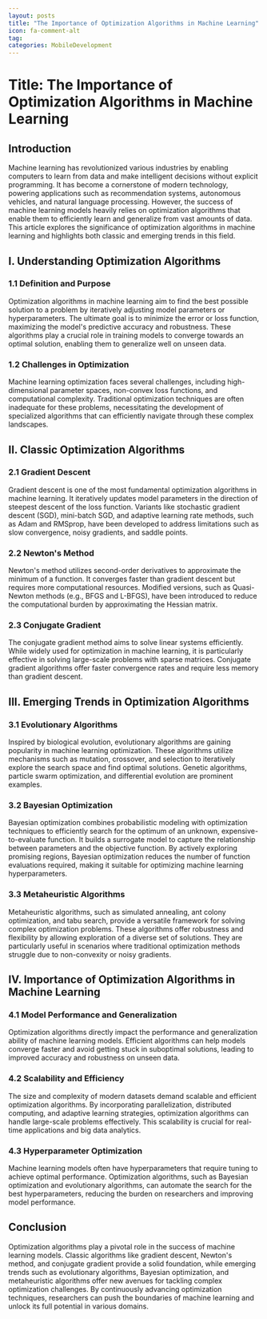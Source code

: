 ```yaml
---
layout: posts
title: "The Importance of Optimization Algorithms in Machine Learning"
icon: fa-comment-alt
tag:      
categories: MobileDevelopment
---
```



# Title: The Importance of Optimization Algorithms in Machine Learning

## Introduction

Machine learning has revolutionized various industries by enabling computers to learn from data and make intelligent decisions without explicit programming. It has become a cornerstone of modern technology, powering applications such as recommendation systems, autonomous vehicles, and natural language processing. However, the success of machine learning models heavily relies on optimization algorithms that enable them to efficiently learn and generalize from vast amounts of data. This article explores the significance of optimization algorithms in machine learning and highlights both classic and emerging trends in this field.

## I. Understanding Optimization Algorithms

### 1.1 Definition and Purpose
Optimization algorithms in machine learning aim to find the best possible solution to a problem by iteratively adjusting model parameters or hyperparameters. The ultimate goal is to minimize the error or loss function, maximizing the model's predictive accuracy and robustness. These algorithms play a crucial role in training models to converge towards an optimal solution, enabling them to generalize well on unseen data.

### 1.2 Challenges in Optimization
Machine learning optimization faces several challenges, including high-dimensional parameter spaces, non-convex loss functions, and computational complexity. Traditional optimization techniques are often inadequate for these problems, necessitating the development of specialized algorithms that can efficiently navigate through these complex landscapes.

## II. Classic Optimization Algorithms

### 2.1 Gradient Descent
Gradient descent is one of the most fundamental optimization algorithms in machine learning. It iteratively updates model parameters in the direction of steepest descent of the loss function. Variants like stochastic gradient descent (SGD), mini-batch SGD, and adaptive learning rate methods, such as Adam and RMSprop, have been developed to address limitations such as slow convergence, noisy gradients, and saddle points.

### 2.2 Newton's Method
Newton's method utilizes second-order derivatives to approximate the minimum of a function. It converges faster than gradient descent but requires more computational resources. Modified versions, such as Quasi-Newton methods (e.g., BFGS and L-BFGS), have been introduced to reduce the computational burden by approximating the Hessian matrix.

### 2.3 Conjugate Gradient
The conjugate gradient method aims to solve linear systems efficiently. While widely used for optimization in machine learning, it is particularly effective in solving large-scale problems with sparse matrices. Conjugate gradient algorithms offer faster convergence rates and require less memory than gradient descent.

## III. Emerging Trends in Optimization Algorithms

### 3.1 Evolutionary Algorithms
Inspired by biological evolution, evolutionary algorithms are gaining popularity in machine learning optimization. These algorithms utilize mechanisms such as mutation, crossover, and selection to iteratively explore the search space and find optimal solutions. Genetic algorithms, particle swarm optimization, and differential evolution are prominent examples.

### 3.2 Bayesian Optimization
Bayesian optimization combines probabilistic modeling with optimization techniques to efficiently search for the optimum of an unknown, expensive-to-evaluate function. It builds a surrogate model to capture the relationship between parameters and the objective function. By actively exploring promising regions, Bayesian optimization reduces the number of function evaluations required, making it suitable for optimizing machine learning hyperparameters.

### 3.3 Metaheuristic Algorithms
Metaheuristic algorithms, such as simulated annealing, ant colony optimization, and tabu search, provide a versatile framework for solving complex optimization problems. These algorithms offer robustness and flexibility by allowing exploration of a diverse set of solutions. They are particularly useful in scenarios where traditional optimization methods struggle due to non-convexity or noisy gradients.

## IV. Importance of Optimization Algorithms in Machine Learning

### 4.1 Model Performance and Generalization
Optimization algorithms directly impact the performance and generalization ability of machine learning models. Efficient algorithms can help models converge faster and avoid getting stuck in suboptimal solutions, leading to improved accuracy and robustness on unseen data.

### 4.2 Scalability and Efficiency
The size and complexity of modern datasets demand scalable and efficient optimization algorithms. By incorporating parallelization, distributed computing, and adaptive learning strategies, optimization algorithms can handle large-scale problems effectively. This scalability is crucial for real-time applications and big data analytics.

### 4.3 Hyperparameter Optimization
Machine learning models often have hyperparameters that require tuning to achieve optimal performance. Optimization algorithms, such as Bayesian optimization and evolutionary algorithms, can automate the search for the best hyperparameters, reducing the burden on researchers and improving model performance.

## Conclusion

Optimization algorithms play a pivotal role in the success of machine learning models. Classic algorithms like gradient descent, Newton's method, and conjugate gradient provide a solid foundation, while emerging trends such as evolutionary algorithms, Bayesian optimization, and metaheuristic algorithms offer new avenues for tackling complex optimization challenges. By continuously advancing optimization techniques, researchers can push the boundaries of machine learning and unlock its full potential in various domains.